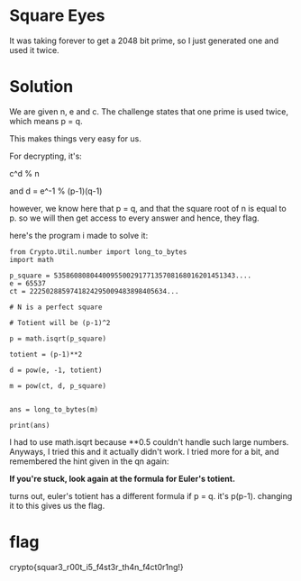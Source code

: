 # Square Eyes

It was taking forever to get a 2048 bit prime, so I just generated one and used it twice.

# Solution

We are given n, e and c. The challenge states that one prime is used twice, which means p = q.

This makes things very easy for us.

For decrypting, it's:

c^d % n

and d = e^-1 % (p-1)(q-1)

however, we know here that p = q, and that the square root of n is equal to p. so we will then get access to every answer and hence, they flag.

here's the program i made to solve it:

```
from Crypto.Util.number import long_to_bytes
import math

p_square = 535860808044009550029177135708168016201451343....
e = 65537
ct = 2225028859741824295009483898405634...

# N is a perfect square

# Totient will be (p-1)^2

p = math.isqrt(p_square)

totient = (p-1)**2

d = pow(e, -1, totient)

m = pow(ct, d, p_square)


ans = long_to_bytes(m)

print(ans)
```

I had to use math.isqrt because **0.5 couldn't handle such large numbers. Anyways, I tried this and it actually didn't work. I tried more for a bit, and remembered the hint given in the qn again:

**If you're stuck, look again at the formula for Euler's totient.**

turns out, euler's totient has a different formula if p = q. it's p(p-1). changing it to this gives us the flag.

# flag

crypto{squar3_r00t_i5_f4st3r_th4n_f4ct0r1ng!}


